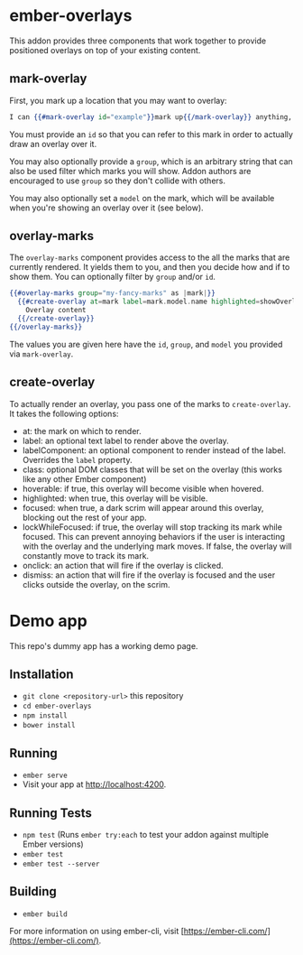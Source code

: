 # ember-overlays

This addon provides three components that work together to provide positioned overlays on top of your existing content.

## mark-overlay

First, you mark up a location that you may want to overlay:

```hbs
I can {{#mark-overlay id="example"}}mark up{{/mark-overlay}} anything, even plain text nodes.
```

You must provide an `id` so that you can refer to this mark in order to actually draw an overlay over it.

You may also optionally provide a `group`, which is an arbitrary string that can also be used filter which marks you will show. Addon authors are encouraged to use `group` so they don't collide with others.

You may also optionally set a `model` on the mark, which will be available when you're showing an overlay over it (see below).

## overlay-marks

The `overlay-marks` component provides access to the all the marks that are currently rendered. It yields them to you, and then you decide how and if to show them. You can optionally filter by `group` and/or `id`.

```hbs
{{#overlay-marks group="my-fancy-marks" as |mark|}}
  {{#create-overlay at=mark label=mark.model.name highlighted=showOverlay}}
    Overlay content
  {{/create-overlay}}
{{/overlay-marks}}
```

The values you are given here have the `id`, `group`, and `model` you provided via `mark-overlay`.

## create-overlay

To actually render an overlay, you pass one of the marks to `create-overlay`. It takes the following options:

 - at: the mark on which to render.
 - label: an optional text label to render above the overlay.
 - labelComponent: an optional component to render instead of the label. Overrides the `label` property.
 - class: optional DOM classes that will be set on the overlay (this works like any other Ember component)
 - hoverable: if true, this overlay will become visible when hovered.
 - highlighted: when true, this overlay will be visible.
 - focused: when true, a dark scrim will appear around this overlay, blocking out the rest of your app.
 - lockWhileFocused: if true, the overlay will stop tracking its mark while focused. This can prevent annoying behaviors if the user is interacting with the overlay and the underlying mark moves. If false, the overlay will constantly move to track its mark.
 - onclick: an action that will fire if the overlay is clicked.
 - dismiss: an action that will fire if the overlay is focused and the user clicks outside the overlay, on the scrim.

# Demo app

This repo's dummy app has a working demo page.

## Installation

* `git clone <repository-url>` this repository
* `cd ember-overlays`
* `npm install`
* `bower install`

## Running

* `ember serve`
* Visit your app at [http://localhost:4200](http://localhost:4200).

## Running Tests

* `npm test` (Runs `ember try:each` to test your addon against multiple Ember versions)
* `ember test`
* `ember test --server`

## Building

* `ember build`

For more information on using ember-cli, visit [https://ember-cli.com/](https://ember-cli.com/).
